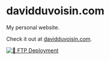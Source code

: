 # davidduvoisin.com

My personal website. 

Check it out at [davidduvoisin.com](https://davidduvoisin.com/).

[![🚀 FTP Deployment](https://github.com/david2777/davidduvoisin.com/actions/workflows/ftp_deployment.yml/badge.svg)](https://github.com/david2777/davidduvoisin.com/actions/workflows/ftp_deployment.yml)